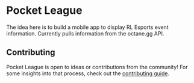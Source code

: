 # Pocket League

The idea here is to build a mobile app to display RL Esports event information. Currently pulls 
information from the octane.gg API. 

## Contributing

Pocket League is open to ideas or contributions from the community! For some insights into that process, check out the [contributing guide](CONTRIBUTING.md).